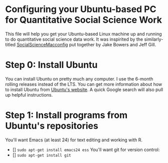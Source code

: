 # Configuring your Ubuntu-based PC for Quantitative Social Science Work
This file will help you get your Ubuntu-based Linux machine up and
running to do quantitative social science data work. It was inspirited
by the similarly-titled
[SocialScienceMacconfig](https://github.com/jwbowers/SocialScienceMacConfig)
put together by Jake Bowers and Jeff Gill.

# Step 0: Install Ubuntu
You can install Ubuntu on pretty much any computer. I use the 6-month
rolling releases instead of the LTS. You can get more information
about how to install Ubuntu from
[Ubuntu's website](http://www.ubuntu.com/). A quick Google search will
also pull up helpful instructions.

# Step 1: Install programs from Ubuntu's repositories
You'll want Emacs (at least 24) for text editing and working with R.
- [] `sudo apt-get install emacs24 ess`
You'll want git for version control:
- [] `sudo apt-get install git` 
